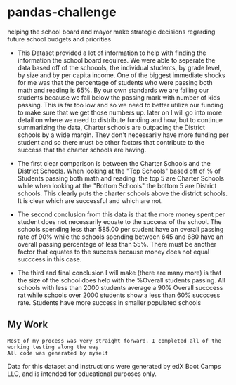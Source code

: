 # pandas-challenge
helping the school board and mayor make strategic decisions regarding future school budgets and priorities

* This Dataset provided a lot of information to help with finding the information the school board requires. We were able to seperate the data based off of the schoools, the individual students, by grade level, by size and by per capita income. One of the biggest immediate shocks for me was that the percentage of students who were passing both math and reading is 65%. By our own standards we are failing our students because we fall below the passing mark with number of kids passing. This is far too low and so we need to better utilize our funding to make sure that we get those numbers up. later on I will go into more detail on where we need to distribute funding and how, but to continue summarizing the data, Charter schools are outpacing the District schools by a wide margin. They don't necessarily have more funding per student and so there must be other factors that contribute to the success that the charter schools are having.   
 
* The first clear comparison is between the Charter Schools and the District Schools. When looking at the "Top Schools" based off of % of Students passing both math and reading, the top 5 are Charter Schools while when looking at the "Bottom Schools" the bottom 5 are District schools. This clearly puts the charter schools above the district schools. It is clear which are successful and which are not. 

* The second conclusion from this data is that the more money spent per student does not necessarily equate to the success of the school. The schools spending less than 585.00 per student have an overall passing rate of 90% while the schools spending between 645 and 680 have an overall passing percentage of less than 55%. There must be another factor that equates to the success because money does not equal succcess in this case.

* The third and final conclusion I will make (there are many more) is that the size of the school does help with the %Overall students passing. All schools with less than 2000 students average a 90% Overall succcess rat while schools over 2000 students show a less than 60% succcess rate. Students have more success in smaller populated schools

## My Work
    Most of my process was very straight forward. I completed all of the working testing along the way
    All code was generated by myself


Data for this dataset and instructions were generated by edX Boot Camps LLC, and is intended for educational purposes only.